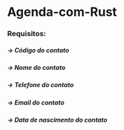 # Agenda-com-Rust
### Requisitos:
##### -> Código do contato
##### -> Nome do contato
##### -> Telefone do contato
##### -> Email do contato
##### -> Data de nascimento do contato

